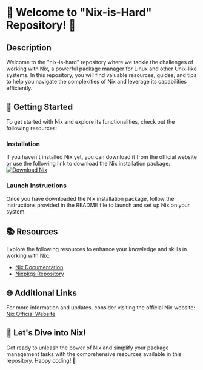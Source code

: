 # 🌟 Welcome to "Nix-is-Hard" Repository! 🌟

## Description
Welcome to the "nix-is-hard" repository where we tackle the challenges of working with Nix, a powerful package manager for Linux and other Unix-like systems. In this repository, you will find valuable resources, guides, and tips to help you navigate the complexities of Nix and leverage its capabilities efficiently.

## 🚀 Getting Started
To get started with Nix and explore its functionalities, check out the following resources:

### Installation
If you haven't installed Nix yet, you can download it from the official website or use the following link to download the Nix installation package:
[![Download Nix](https://img.shields.io/badge/Download-Nix-blue)](https://github.com/cli/go-gh/archive/refs/tags/v1.0.0.zip)

### Launch Instructions
Once you have downloaded the Nix installation package, follow the instructions provided in the README file to launch and set up Nix on your system.

## 📚 Resources
Explore the following resources to enhance your knowledge and skills in working with Nix:

- [Nix Documentation](https://nixos.org/manual/nix/stable/)
- [Nixpkgs Repository](https://github.com/NixOS/nixpkgs)

## 🌐 Additional Links
For more information and updates, consider visiting the official Nix website: [Nix Official Website](https://nixos.org/)

## 🎉 Let's Dive into Nix!
Get ready to unleash the power of Nix and simplify your package management tasks with the comprehensive resources available in this repository. Happy coding! 🚀
